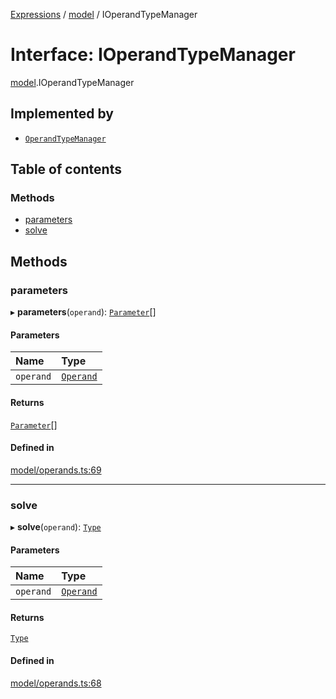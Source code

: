 [Expressions](../README.md) / [model](../modules/model.md) / IOperandTypeManager

# Interface: IOperandTypeManager

[model](../modules/model.md).IOperandTypeManager

## Implemented by

- [`OperandTypeManager`](../classes/operand.OperandTypeManager.md)

## Table of contents

### Methods

- [parameters](model.IOperandTypeManager.md#parameters)
- [solve](model.IOperandTypeManager.md#solve)

## Methods

### parameters

▸ **parameters**(`operand`): [`Parameter`](model.Parameter.md)[]

#### Parameters

| Name | Type |
| :------ | :------ |
| `operand` | [`Operand`](../classes/model.Operand.md) |

#### Returns

[`Parameter`](model.Parameter.md)[]

#### Defined in

[model/operands.ts:69](https://github.com/FlavioLionelRita/js-expressions/blob/a373ee9/src/lib/model/operands.ts#L69)

___

### solve

▸ **solve**(`operand`): [`Type`](../modules/model.md#type)

#### Parameters

| Name | Type |
| :------ | :------ |
| `operand` | [`Operand`](../classes/model.Operand.md) |

#### Returns

[`Type`](../modules/model.md#type)

#### Defined in

[model/operands.ts:68](https://github.com/FlavioLionelRita/js-expressions/blob/a373ee9/src/lib/model/operands.ts#L68)

